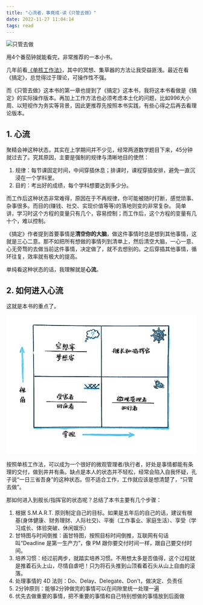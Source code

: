 ```yaml
---
title: "心流者，事竟成-读《只管去做》"
date: 2022-11-27 11:04:14
tags: read
---
```


![只管去做](https://img2.doubanio.com/lpic/s29636101.jpg)

用4个番茄钟就能看完，非常推荐的一本小书。

几年前看[《单核工作法》](https://izualzhy.cn/monotasking-reading)，其中的冥想、集草器的方法让我受益匪浅。最近在看《搞定》，总觉得过于理论，可操作性不强。

而《只管去做》这本书的第一章也提到了《搞定》这本书，我将这本书看做是《搞定》的实际操作版本。再加上工作方法也必须考虑本土化的问题，比如996大小周、以短视作为务实等背景，因此更推荐先按照本书实践，有些心得之后再去看理论版本。

## 1. 心流

聚精会神这种状态，其实在上学期间并不少见，经常两道数学题目下来，45分钟就过去了。究其原因，主要是强制的规律与清晰地目的使然：
1. 规律：每节课固定时间，中间穿插休息；排课时，课程穿插安排，避免一直沉浸在一个学科里。  
2. 目的：考出好的成绩，每个学科想要达到多少分。

而工作后这种状态非常难得，原因在于不再规律，你可能被随时打断，感觉琐事、杂事很多。而目的(赚钱、社交、实现价值等等)的落地则变的非常复杂。
简单讲，学习时这个方程的变量只有几个，容易控制；而工作后，这个方程的变量有几十个，难以控制。

《搞定》作者提到首要事情是**清空你的大脑**，做这件事情时总是想到其他事情，这就是三心二意。那不如把所有想做的事情列到清单上，然后清空大脑，一心一意、心无旁骛的去做当前这件事情，决定做了，就不去想别的。之后穿插其他事情，循环往复，效率就有极大的提高。

单纯看这种状态的话，我理解就是**心流**。

## 2. 如何进入心流

这就是本书的重点了。

![zgqz_gongzuozhuangtai](/assets/images/reading/epub_25375806_9.jpeg)

按照单核工作法，可以成为一个很好的微观管理者/执行者，好处是事情都能有条理的交付，做到井井有条。缺点是本人的状态并不轻松，经常会陷入自我怀疑，孔子说“一日三省吾身”的这种状态。但不适合工作，工作就应该是想清楚了，“只管去做”。

那如何进入到舰长/指挥官的状态呢？总结了本书主要有几个步骤：

1. 根据 S.M.A.R.T. 原则制定自己的目标。如果是五年后的自己的话，建议有根基(身体健康、财务理财、人际社交)、平衡（工作事业、家庭生活）、享受（学习成长、体验突破、休闲娱乐）  
2. 甘特图与时间倒推：画甘特图，按照目标时间倒推，互联网有句话叫“Deadline 是第一生产力”，像 PM 跟你要交付时间一样，跟自己要交付时间。  
3. 培养习惯：经过前两步，就踏实培养习惯。不用想太多是否值得，这个过程就是推着石头上山，尽情自虐吧！只为将石头推到山顶看着石头从山上自由的滚落。  
4. 处理事情的 4D 法则：Do、Delay、Delegate、Don't，做决定、负责任
5. 2分钟原则：能够2分钟做完的事情可以在间隙里统一处理一遍
5. 优先去做重要的事情，把不重要的事情和自己特别想做的事情放到后面做  